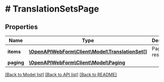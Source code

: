 # # TranslationSetsPage

## Properties

Name | Type | Description | Notes
------------ | ------------- | ------------- | -------------
**items** | [**\OpenAPIWebForm\Client\Model\TranslationSet[]**](TranslationSet.md) | Page of resources |
**paging** | [**\OpenAPIWebForm\Client\Model\Paging**](Paging.md) |  |

[[Back to Model list]](../../README.md#models) [[Back to API list]](../../README.md#endpoints) [[Back to README]](../../README.md)
